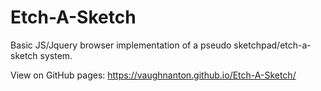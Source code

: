 # Etch-A-Sketch
Basic JS/Jquery browser implementation of a pseudo sketchpad/etch-a-sketch system.

View on GitHub pages: https://vaughnanton.github.io/Etch-A-Sketch/
